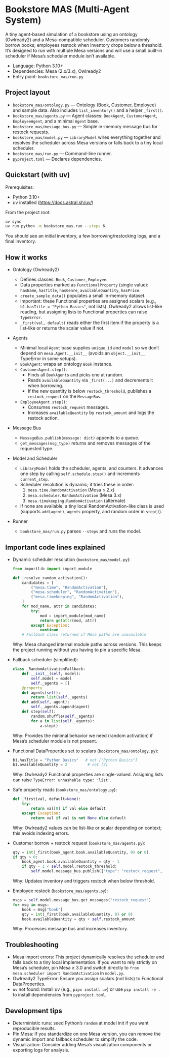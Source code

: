 # Bookstore MAS (Multi-Agent System)

A tiny agent-based simulation of a bookstore using an ontology (Owlready2) and a Mesa-compatible scheduler. Customers randomly borrow books; employees restock when inventory drops below a threshold. It’s designed to run with multiple Mesa versions and will use a small built-in scheduler if Mesa’s scheduler module isn’t available.

- Language: Python 3.10+
- Dependencies: Mesa (2.x/3.x), Owlready2
- Entry point: `bookstore_mas/run.py`

## Project layout
- `bookstore_mas/ontology.py` — Ontology (Book, Customer, Employee) and sample data. Also includes `list_inventory()` and a helper `_first()`.
- `bookstore_mas/agents.py` — Agent classes: `BookAgent`, `CustomerAgent`, `EmployeeAgent`, and a minimal `Agent` base.
- `bookstore_mas/message_bus.py` — Simple in-memory message bus for restock requests.
- `bookstore_mas/model.py` — `LibraryModel` wires everything together and resolves the scheduler across Mesa versions or falls back to a tiny local scheduler.
- `bookstore_mas/run.py` — Command-line runner.
- `pyproject.toml` — Declares dependencies.

## Quickstart (with uv)
Prerequisites:
- Python 3.10+
- uv installed (https://docs.astral.sh/uv/)

From the project root:

```bat
uv sync
uv run python -m bookstore_mas.run --steps 6
```

You should see an initial inventory, a few borrowing/restocking logs, and a final inventory.

## How it works
- Ontology (Owlready2)
  - Defines classes: `Book`, `Customer`, `Employee`.
  - Data properties marked as `FunctionalProperty` (single value): `hasName`, `hasTitle`, `hasGenre`, `availableQuantity`, `hasPrice`.
  - `create_sample_data()` populates a small in-memory dataset.
  - Important: these Functional properties are assigned scalars (e.g., `b1.hasTitle = "Python Basics"`, not lists). Owlready2 allows list-like reading, but assigning lists to Functional properties can raise `TypeError`.
  - `_first(val, default)` reads either the first item if the property is a list-like or returns the scalar value if not.

- Agents
  - Minimal local `Agent` base supplies `unique_id` and `model` so we don’t depend on `mesa.Agent.__init__` (avoids an `object.__init__` TypeError in some setups).
  - `BookAgent`: wraps an ontology `Book` instance.
  - `CustomerAgent.step()`:
    - Finds all `BookAgent`s and picks one at random.
    - Reads `availableQuantity` via `_first(...)` and decrements it when borrowing.
    - If the new quantity is below `restock_threshold`, publishes a `restock_request` on the `MessageBus`.
  - `EmployeeAgent.step()`:
    - Consumes `restock_request` messages.
    - Increases `availableQuantity` by `restock_amount` and logs the restock action.

- Message Bus
  - `MessageBus.publish(message: dict)` appends to a queue.
  - `get_messages(msg_type)` returns and removes messages of the requested type.

- Model and Scheduler
  - `LibraryModel` holds the scheduler, agents, and counters. It advances one step by calling `self.schedule.step()` and increments `current_step`.
  - Scheduler resolution is dynamic; it tries these in order:
    1. `mesa.time.RandomActivation` (Mesa ≤ 2.x)
    2. `mesa.scheduler.RandomActivation` (Mesa 3.x)
    3. `mesa.timekeeping.RandomActivation` (alternate)
  - If none are available, a tiny local RandomActivation-like class is used (supports `add(agent)`, `agents` property, and random order in `step()`).

- Runner
  - `bookstore_mas/run.py` parses `--steps` and runs the model.

## Important code lines explained
- Dynamic scheduler resolution (`bookstore_mas/model.py`):
  ```python
  from importlib import import_module

  def _resolve_random_activation():
      candidates = [
          ("mesa.time", "RandomActivation"),
          ("mesa.scheduler", "RandomActivation"),
          ("mesa.timekeeping", "RandomActivation"),
      ]
      for mod_name, attr in candidates:
          try:
              mod = import_module(mod_name)
              return getattr(mod, attr)
          except Exception:
              continue
      # Fallback class returned if Mesa paths are unavailable
  ```
  Why: Mesa changed internal module paths across versions. This keeps the project running without you having to pin a specific Mesa.

- Fallback scheduler (simplified):
  ```python
  class _RandomActivationFallback:
      def __init__(self, model):
          self.model = model
          self._agents = []
      @property
      def agents(self):
          return list(self._agents)
      def add(self, agent):
          self._agents.append(agent)
      def step(self):
          random.shuffle(self._agents)
          for a in list(self._agents):
              a.step()
  ```
  Why: Provides the minimal behavior we need (random activation) if Mesa’s scheduler module is not present.

- Functional DataProperties set to scalars (`bookstore_mas/ontology.py`):
  ```python
  b1.hasTitle = "Python Basics"   # not ["Python Basics"]
  b1.availableQuantity = 2         # not [2]
  ```
  Why: Owlready2 Functional properties are single-valued. Assigning lists can raise `TypeError: unhashable type: 'list'`.

- Safe property reads (`bookstore_mas/ontology.py`):
  ```python
  def _first(val, default=None):
      try:
          return val[0] if val else default
      except Exception:
          return val if val is not None else default
  ```
  Why: Owlready2 values can be list-like or scalar depending on context; this avoids indexing errors.

- Customer borrow + restock request (`bookstore_mas/agents.py`):
  ```python
  qty = int(_first(book_agent.book.availableQuantity, 0) or 0)
  if qty > 0:
      book_agent.book.availableQuantity = qty - 1
      if qty - 1 < self.model.restock_threshold:
          self.model.message_bus.publish({"type": "restock_request", "book": book_agent.book})
  ```
  Why: Updates inventory and triggers restock when below threshold.

- Employee restock (`bookstore_mas/agents.py`):
  ```python
  msgs = self.model.message_bus.get_messages("restock_request")
  for msg in msgs:
      book = msg["book"]
      qty = int(_first(book.availableQuantity, 0) or 0)
      book.availableQuantity = qty + self.restock_amount
  ```
  Why: Processes message bus and increases inventory.

## Troubleshooting
- Mesa import errors: This project dynamically resolves the scheduler and falls back to a tiny local implementation. If you want to rely strictly on Mesa’s scheduler, pin Mesa ≥ 3.0 and switch directly to `from mesa.scheduler import RandomActivation` in `model.py`.
- Owlready2 TypeError: Ensure you assign scalars (not lists) to Functional DataProperties.
- `uv` not found: Install uv (e.g., `pipx install uv`) or use `pip install -e .` to install dependencies from `pyproject.toml`.

## Development tips
- Deterministic runs: seed Python’s `random` at model init if you want reproducible results.
- Pin Mesa: If you standardize on one Mesa version, you can remove the dynamic import and fallback scheduler to simplify the code.
- Visualization: Consider adding Mesa’s visualization components or exporting logs for analysis.

